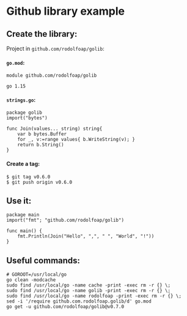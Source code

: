 # Github library example

## Create the library:

Project in `github.com/rodolfoap/golib`:

#### `go.mod`:

```
module github.com/rodolfoap/golib

go 1.15
```

#### `strings.go`:

```
package golib
import("bytes")

func Join(values... string) string{
	var b bytes.Buffer
	for _, v:=range values{ b.WriteString(v); }
	return b.String()
}
```
#### Create a tag:

```
$ git tag v0.6.0
$ git push origin v0.6.0
```

## Use it:
```
package main
import("fmt"; "github.com/rodolfoap/golib")

func main() {
	fmt.Println(Join("Hello", ",", " ", "World", "!"))
}
```

## Useful commands:
```
# GOROOT=/usr/local/go
go clean -modcache
sudo find /usr/local/go -name cache -print -exec rm -r {} \;
sudo find /usr/local/go -name golib -print -exec rm -r {} \;
sudo find /usr/local/go -name rodolfoap -print -exec rm -r {} \;
sed -i '/require github.com.rodolfoap.golib/d' go.mod
go get -u github.com/rodolfoap/golib@v0.7.0
```
